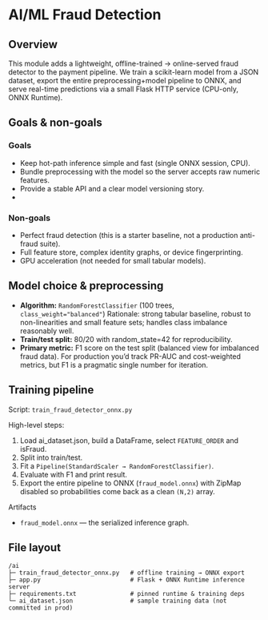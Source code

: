 # AI/ML Fraud Detection

## Overview

This module adds a lightweight, offline-trained → online-served fraud detector to the payment pipeline.
We train a scikit-learn model from a JSON dataset, export the entire preprocessing+model pipeline to ONNX, and serve real-time predictions via a small Flask HTTP service (CPU-only, ONNX Runtime).

## Goals & non-goals

### Goals
- Keep hot-path inference simple and fast (single ONNX session, CPU).
- Bundle preprocessing with the model so the server accepts raw numeric features.
- Provide a stable API and a clear model versioning story.
- 

### Non-goals
- Perfect fraud detection (this is a starter baseline, not a production anti-fraud suite).
- Full feature store, complex identity graphs, or device fingerprinting.
- GPU acceleration (not needed for small tabular models).

## Model choice & preprocessing

- **Algorithm:** `RandomForestClassifier` (100 trees, `class_weight="balanced"`)
  Rationale: strong tabular baseline, robust to non-linearities and small feature sets; handles class imbalance reasonably well.
- **Train/test split:** 80/20 with random_state=42 for reproducibility.
- **Primary metric:** F1 score on the test split (balanced view for imbalanced fraud data).
  For production you’d track PR-AUC and cost-weighted metrics, but F1 is a pragmatic single number for iteration.

## Training pipeline

Script: `train_fraud_detector_onnx.py`

High-level steps:

1. Load ai_dataset.json, build a DataFrame, select `FEATURE_ORDER` and isFraud.
2. Split into train/test.
3. Fit a `Pipeline(StandardScaler → RandomForestClassifier)`.
4. Evaluate with F1 and print result.
5. Export the entire pipeline to ONNX (`fraud_model.onnx`) with ZipMap disabled so probabilities come back as a clean `(N,2)` array.

Artifacts

* `fraud_model.onnx` — the serialized inference graph.

## File layout

```filetree
/ai
├─ train_fraud_detector_onnx.py   # offline training → ONNX export
├─ app.py                         # Flask + ONNX Runtime inference server
├─ requirements.txt               # pinned runtime & training deps
└─ ai_dataset.json                # sample training data (not committed in prod)
```

